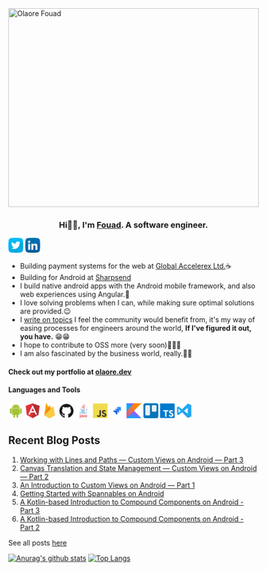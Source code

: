 <img src="https://github.com/OlaoreFouad/OlaoreFouad/blob/master/images/fouad.png" width="100%" height="400" title="Olaore Fouad"/>



<h3 align="center" style="font-weight: bold">
Hi👋🏾, I'm <a href="https://confident-euler-31ae12.netlify.app">Fouad</a>. A software engineer.
</h3>

<a href="https://twitter.com/olaolaore"><img src="https://github.com/OlaoreFouad/OlaoreFouad/blob/master/images/twitter.png" width="30" /></a>
<a href="https://www.linkedin.com/in/olaore-fouad-860b4b180"><img src="https://github.com/OlaoreFouad/OlaoreFouad/blob/master/images/linkedin.png" width="30" /></a>

- Building payment systems for the web at <a href="https://globalaccelerex.com">Global Accelerex Ltd.</a>☕
- Building for Android at <a href="https://sharpsend.co"> Sharpsend</a>
- I build native android apps with the Android mobile framework, and also web experiences using Angular.👤
- I love solving problems when I can, while making sure optimal solutions are provided.😉
- I <a href="https://medium.com/@olaolaore" target="_blank">write on topics</a> I feel the community would benefit from, it's my way of easing processes for engineers around the world, **If I've figured it out, you have.** 😁😁
- I hope to contribute to OSS more (very soon)🎉🎉🎉
- I am also fascinated by the business world, really.👴🏾

#### Check out my portfolio at <a href="https://confident-euler-31ae12.netlify.app">olaore.dev</a>

#### Languages and Tools

<code><img src="https://github.com/OlaoreFouad/OlaoreFouad/blob/master/images/android.png" width="30" title="Android" /></code>
<code><img src="https://github.com/OlaoreFouad/OlaoreFouad/blob/master/images/angular.png" width="30" title="Angular" /></code>
<code><img src="https://github.com/OlaoreFouad/OlaoreFouad/blob/master/images/firebase.png" width="30" title="Firebase" /></code>
<code><img src="https://github.com/OlaoreFouad/OlaoreFouad/blob/master/images/github.png" width="30" title="GitHub" /></code>
<code><img src="https://github.com/OlaoreFouad/OlaoreFouad/blob/master/images/java.png" width="30" title="Java" /></code>
<code><img src="https://github.com/OlaoreFouad/OlaoreFouad/blob/master/images/javascript.png" width="30" title="JavaScript" /></code>
<code><img src="https://github.com/OlaoreFouad/OlaoreFouad/blob/master/images/jira.png" width="30" title="Jira" /></code>
<code><img src="https://github.com/OlaoreFouad/OlaoreFouad/blob/master/images/kotlin.png" width="30" title="Kotlin" /></code>
<code><img src="https://github.com/OlaoreFouad/OlaoreFouad/blob/master/images/trello.png" width="30" title="Trello" /></code>
<code><img src="https://github.com/OlaoreFouad/OlaoreFouad/blob/master/images/typescript.png" width="30" title="TypeScript" /></code>
<code><img src="https://github.com/OlaoreFouad/OlaoreFouad/blob/master/images/visualstudio.svg" width="30" title="Visual Studio Code" /></code>

## Recent Blog Posts
1. <a href="https://blog.devgenius.io/working-with-lines-and-paths-custom-views-on-android-part-3-80aba21a82e1" target="_blank">Working with Lines and Paths — Custom Views on Android — Part 3</a>
2. <a href="https://blog.devgenius.io/canvas-translation-and-state-management-custom-views-on-android-part-2-1428171b4eef" target="_blank">Canvas Translation and State Management — Custom Views on Android — Part 2</a>
3. <a href="https://blog.devgenius.io/an-introduction-to-custom-views-on-android-part-1-4972a10fb133" target="_blank">An Introduction to Custom Views on Android — Part 1</a>
4. <a href="https://medium.com/@olaolaore/getting-started-with-spannables-on-android-46a051d484ec" target="_blank">Getting Started with Spannables on Android</a>
5. <a href="https://medium.com/android-dev-hacks/a-kotlin-based-introduction-to-compound-components-on-android-part-3-eeb7c9250392" target="_blank">A Kotlin-based Introduction to Compound Components on Android - Part 3</a>
6. <a href="https://medium.com/android-dev-hacks/a-kotlin-based-introduction-to-compound-components-on-android-part-2-f33d7179b5c8" target="_blank">A Kotlin-based Introduction to Compound Components on Android - Part 2</a>

See all posts <a href="https://medium.com/@olaolaore">here</a>

[![Anurag's github stats](https://github-readme-stats.vercel.app/api?username=OlaoreFouad&count_private=true)](https://github.com/anuraghazra/github-readme-stats)
[![Top Langs](https://github-readme-stats.vercel.app/api/top-langs/?username=OlaoreFouad&layout=compact)](https://github.com/anuraghazra/github-readme-stats)
